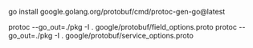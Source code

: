 
go install google.golang.org/protobuf/cmd/protoc-gen-go@latest

protoc --go_out=./pkg -I . google/protobuf/field_options.proto
protoc --go_out=./pkg -I . google/protobuf/service_options.proto